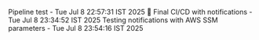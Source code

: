 Pipeline test - Tue Jul  8 22:57:31 IST 2025
🎉 Final CI/CD with notifications - Tue Jul  8 23:34:52 IST 2025
Testing notifications with AWS SSM parameters - Tue Jul  8 23:54:16 IST 2025
